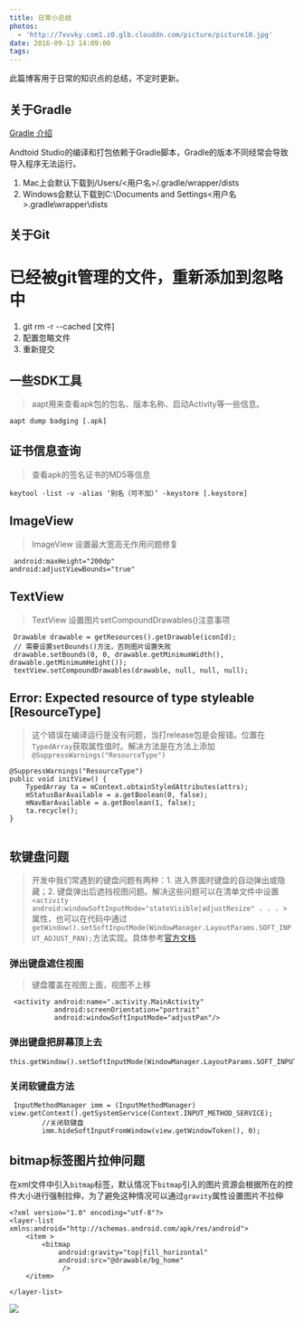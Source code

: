 ```yaml
---
title: 日常小总结
photos:
  - 'http://7xvvky.com1.z0.glb.clouddn.com/picture/picture10.jpg'
date: 2016-09-13 14:09:00
tags: 
---
```


此篇博客用于日常的知识点的总结，不定时更新。
<!--more-->
## 关于Gradle
[Gradle 介绍](https://segmentfault.com/a/1190000004241503)

Andtoid Studio的编译和打包依赖于Gradle脚本，Gradle的版本不同经常会导致导入程序无法运行。
1. Mac上会默认下载到/Users/<用户名>/.gradle/wrapper/dists
2. Windows会默认下载到C:\Documents and Settings\<用户名>.gradle\wrapper\dists

## 关于Git

# 已经被git管理的文件，重新添加到忽略中

1. git rm -r --cached [文件]
2. 配置忽略文件
3. 重新提交

## 一些SDK工具

> aapt用来查看apk包的包名、版本名称、启动Activity等一些信息。

```
aapt dump badging [.apk]
```

## 证书信息查询

> 查看apk的签名证书的MD5等信息

```
keytool -list -v -alias ‘别名（可不加）’ -keystore [.keystore]
```
## ImageView
> ImageView 设置最大宽高无作用问题修复

```
 android:maxHeight="200dp"
android:adjustViewBounds="true"
```
## TextView
> TextView 设置图片setCompoundDrawables()注意事项

```
 Drawable drawable = getResources().getDrawable(iconId);
 // 需要设置setBounds()方法，否则图片设置失败
 drawable.setBounds(0, 0, drawable.getMinimumWidth(), drawable.getMinimumHeight());
 textView.setCompoundDrawables(drawable, null, null, null);

```

## Error: Expected resource of type styleable [ResourceType] 

> 这个错误在编译运行是没有问题，当打release包是会报错。位置在`TypedArray`获取属性值时。解决方法是在方法上添加`@SuppressWarnings("ResourceType")`

```
@SuppressWarnings("ResourceType")
public void initView() {
    TypedArray ta = mContext.obtainStyledAttributes(attrs);
   	mStatusBarAvailable = a.getBoolean(0, false);
    mNavBarAvailable = a.getBoolean(1, false);
    ta.recycle();
}
 
```

## 软键盘问题
> 开发中我们常遇到的键盘问题有两种：1. 进入界面时键盘的自动弹出或隐藏；2. 键盘弹出后遮挡视图问题。解决这些问题可以在清单文件中设置`<activity android:windowSoftInputMode="stateVisible|adjustResize" . . . >` 属性，也可以在代码中通过`getWindow().setSoftInputMode(WindowManager.LayoutParams.SOFT_INPUT_ADJUST_PAN);`方法实现。具体参考[官方文档](https://developer.android.com/guide/topics/manifest/activity-element.html#wsoft)

### 弹出键盘遮住视图
> 键盘覆盖在视图上面，视图不上移


```
 <activity android:name=".activity.MainActivity"
           android:screenOrientation="portrait"
           android:windowSoftInputMode="adjustPan"/>
```
### 弹出键盘把屏幕顶上去

```
this.getWindow().setSoftInputMode(WindowManager.LayoutParams.SOFT_INPUT_ADJUST_RESIZE);
```
### 关闭软键盘方法

```
 InputMethodManager imm = (InputMethodManager) view.getContext().getSystemService(Context.INPUT_METHOD_SERVICE);
        //关闭软键盘
        imm.hideSoftInputFromWindow(view.getWindowToken(), 0);
```
## bitmap标签图片拉伸问题

在xml文件中引入`bitmap`标签，默认情况下`bitmap`引入的图片资源会根据所在的控件大小进行强制拉伸，为了避免这种情况可以通过`gravity`属性设置图片不拉伸

```
<?xml version="1.0" encoding="utf-8"?>
<layer-list xmlns:android="http://schemas.android.com/apk/res/android">
    <item >
        <bitmap
            android:gravity="top|fill_horizontal"
            android:src="@drawable/bg_home"
             />
    </item>

</layer-list>
```
![](http://7xvvky.com1.z0.glb.clouddn.com/blog/bitmap/gravity/bitmap_gravity.png)





